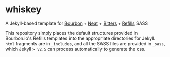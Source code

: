 # whiskey

A Jekyll-based template for [Bourbon](http://boubon.io) + [Neat](http://neat.bourbon.io) + [Bitters](http://bitters.bourbon.io) + [Refills](http://refills.bourbon.io) SASS

This repository simply places the default structures provided in Bourbon.io's Refills templates into the appropriate directories for Jekyll. `html` fragments are in `_includes`, and all the SASS files are provided in `_sass`, which Jekyll `> v2.5` can process automatically to generate the css.    

